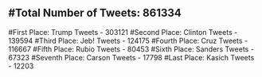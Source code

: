 #Total Number of Tweets: 861334 
---
#First Place: Trump Tweets - 303121
#Second Place: Clinton Tweets - 139594
#Third Place: Jeb! Tweets - 124175
#Fourth Place: Cruz Tweets - 116667
#Fifth Place: Rubio Tweets - 80453
#Sixth Place: Sanders Tweets - 67323
#Seventh Place: Carson Tweets - 17798
#Last Place: Kasich Tweets - 12203
